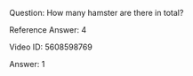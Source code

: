 Question: How many hamster are there in total?

Reference Answer: 4

Video ID: 5608598769

Answer: 1

